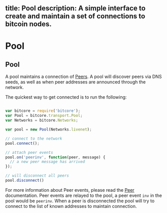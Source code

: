 title: Pool
description: A simple interface to create and maintain a set of connections to bitcoin nodes.
---
# Pool

## Pool

A pool maintains a connection of [Peers](peer.md). A pool will discover peers via DNS seeds, as well as when peer addresses are announced through the network.

The quickest way to get connected is to run the following:

```javascript

var bitcore = require('bitcore');
var Pool = bitcore.transport.Pool;
var Networks = bitcore.Networks;

var pool = new Pool(Networks.livenet);

// connect to the network
pool.connect();

// attach peer events
pool.on('peerinv', function(peer, message) {
  // a new peer message has arrived
});

// will disconnect all peers
pool.disconnect()

```

For more information about Peer events, please read the [Peer](peer.md) documentation. Peer events are relayed to the pool, a peer event `inv` in the pool would be `peerinv`. When a peer is disconnected the pool will try to connect to the list of known addresses to maintain connection.
